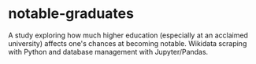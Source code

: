 # notable-graduates
A study exploring how much higher education (especially at an acclaimed university) affects one's chances at becoming notable. Wikidata scraping with Python and database management with Jupyter/Pandas.
